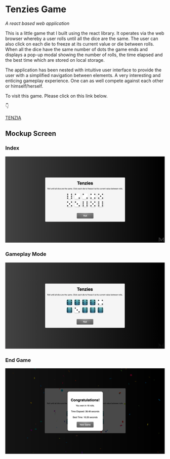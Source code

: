 # Tenzies Game

*A react based web application*

<p>This is a little game that I built using the react library. It operates via the web browser whereby a user rolls until all the dice are the same. The user can also click on each die to freeze at its current value or die between rolls. When all the dice have the same number of dots the game ends and displays a pop-up modal showing the number of rolls, the time elapsed and the best time which are stored on local storage.</p>

<p>The application has been nested with intuitive user interface to provide the user with a simplified navigation between elements. A very interesting and enticing gameplay experience. One can as well compete against each other or himself/herself.</p>

<p>To visit this game. Please click on this link below.</p>

👇

<a href = "https://66bf45c1ac8fdb1c6a80792a--tenzia.netlify.app/">TENZIA</a>

## Mockup Screen 

### Index

<img src = "mockups/tenzies.png" alt = "index section"/>


### Gameplay Mode

<img src = "mockups/gameplay.png" alt = "gameplay"/>

### End Game

<img src = "mockups/endgame.png" alt = "endgame"/>